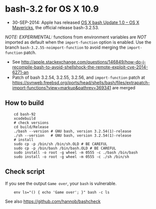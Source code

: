 # bash-3.2 for OS X 10.9

* 30-SEP-2014: Apple has released [OS X bash Update 1.0 – OS X Mavericks](http://support.apple.com/kb/DL1769), the official release bash-3.2.53.

*NOTE: EXPERIMENTAL:* functions from environment variables are *NOT* imported as default when the `import-function` option is enabled. Use the branch `bash-3.2.55-noimport-function` to avoid merging the `import-function` patch.

* See <http://apple.stackexchange.com/questions/146849/how-do-i-recompile-bash-to-avoid-shellshock-the-remote-exploit-cve-2014-6271-an>
* Patch of bash 3.2.54, 3.2.55, 3.2.56, and `import-function` patch at <https://svnweb.freebsd.org/ports/head/shells/bash/files/extrapatch-import-functions?view=markup&pathrev=369341> are merged

## How to build

        cd bash-92
        xcodebuild
        # check versions
        cd build/Release
        ./bash --version # GNU bash, version 3.2.54(1)-release
        ./sh --version   # GNU bash, version 3.2.54(1)-release
        # install
        sudo cp -p /bin/sh /bin/sh.OLD # BE CAREFUL 
        sudo cp -p /bin/bash /bin/bash.OLD # BE CAREFUL 
        sudo install -o root -g wheel -m 0555 -c ./bash /bin/bash
        sudo install -o root -g wheel -m 0555 -c ./sh /bin/sh

## Check script

If you see the output `Game over`, your `bash` is vulnerable.

        env ls="() { echo 'Game over'; }" bash -c ls

See also <https://github.com/hannob/bashcheck>
